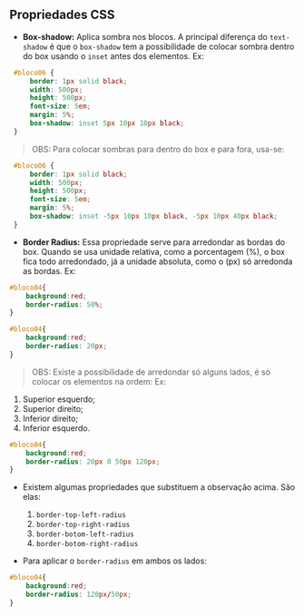 ## Propriedades CSS
- **Box-shadow:** Aplica sombra nos blocos. A principal diferença do `text-shadow` é que o `box-shadow` tem a possibilidade de colocar sombra dentro do box usando o `inset` antes dos elementos. Ex: 
```css
 #bloco06 {
     border: 1px solid black;
     width: 500px;
     height: 500px;
     font-size: 5em;
     margin: 5%;
     box-shadow: inset 5px 10px 10px black;
 }
```
> OBS: Para colocar sombras para dentro do box e para fora, usa-se:
```css
 #bloco06 {
     border: 1px solid black;
     width: 500px;
     height: 500px;
     font-size: 5em;
     margin: 5%;
     box-shadow: inset -5px 10px 10px black, -5px 10px 40px black;
 }
```

- **Border Radius:** Essa propriedade serve para arredondar as bordas do box. Quando se usa unidade relativa, como a porcentagem (%), o box fica todo arredondado, já a unidade absoluta, como o (px) só arredonda as bordas. Ex:
```css
#bloco04{
    background:red;
    border-radius: 50%;
}
``` 
```css
#bloco04{
    background:red;
    border-radius: 20px;
}
```
> OBS: Existe a possibilidade de arredondar só alguns lados, é só colocar os elementos na ordem: Ex:
1. Superior esquerdo;
2. Superior direito;
3. Inferior direito;
4. Inferior esquerdo.

```css
#bloco04{
    background:red;
    border-radius: 20px 0 50px 120px;
}
```
- Existem algumas propriedades que substituem a observação acima. São elas:
    1. `border-top-left-radius`
    2. `border-top-right-radius`
    3. `border-botom-left-radius`
    4. `border-botom-right-radius`

- Para aplicar o `border-radius` em ambos os lados: 
```css
#bloco04{
    background:red;
    border-radius: 120px/50px;
}
```
